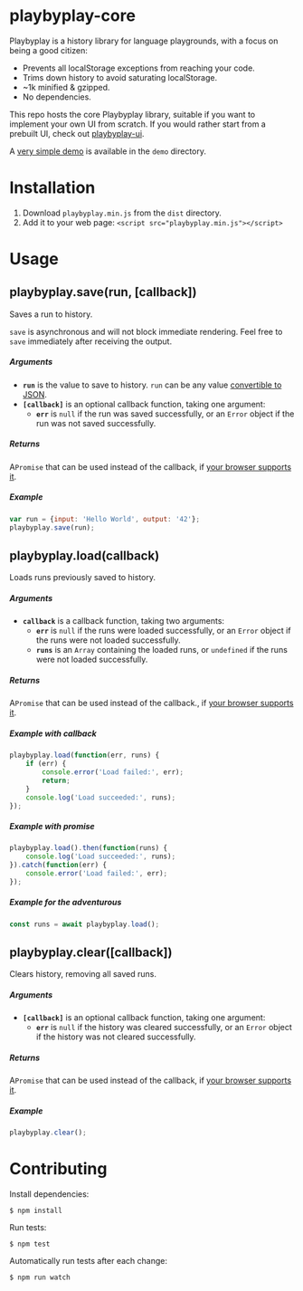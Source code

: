 # playbyplay-core

Playbyplay is a history library for language playgrounds, with a focus on being a good citizen:

* Prevents all localStorage exceptions from reaching your code.
* Trims down history to avoid saturating localStorage.
* ~1k minified & gzipped.
* No dependencies.

This repo hosts the core Playbyplay library, suitable if you want to implement your own UI from scratch. If you would rather start from a prebuilt UI, check out [playbyplay-ui](https://github.com/peferron/playbyplay-ui).

A [very simple demo](https://cdn.rawgit.com/peferron/playbyplay-core/master/demo/index.html) is available in the `demo` directory.

# Installation

1. Download `playbyplay.min.js` from the `dist` directory.
2. Add it to your web page: `<script src="playbyplay.min.js"></script>`

# Usage

## playbyplay.save(run, [callback])

Saves a run to history.

`save` is asynchronous and will not block immediate rendering. Feel free to `save` immediately after receiving the output.

##### Arguments

* **`run`** is the value to save to history. `run` can be any value [convertible to JSON](https://developer.mozilla.org/en-US/docs/Web/JavaScript/Reference/Global_Objects/JSON/stringify).
* **`[callback]`** is an optional callback function, taking one argument:
  * **`err`** is `null` if the run was saved successfully, or an `Error` object if the run was not saved successfully.

##### Returns

A`Promise` that can be used instead of the callback, if [your browser supports it](http://caniuse.com/#feat=promises).

##### Example

```js
var run = {input: 'Hello World', output: '42'};
playbyplay.save(run);
```

## playbyplay.load(callback)

Loads runs previously saved to history.

##### Arguments

* **`callback`** is a callback function, taking two arguments:
  * **`err`** is `null` if the runs were loaded successfully, or an `Error` object if the runs were not loaded successfully.
  * **`runs`** is an `Array` containing the loaded runs, or `undefined` if the runs were not loaded successfully.

##### Returns

A`Promise` that can be used instead of the callback., if [your browser supports it](http://caniuse.com/#feat=promises).

##### Example with callback

```js
playbyplay.load(function(err, runs) {
    if (err) {
        console.error('Load failed:', err);
        return;
    }
    console.log('Load succeeded:', runs);
});
```

##### Example with promise

```js
playbyplay.load().then(function(runs) {
    console.log('Load succeeded:', runs);
}).catch(function(err) {
    console.error('Load failed:', err);
});
```

##### Example for the adventurous

```js
const runs = await playbyplay.load();
```

## playbyplay.clear([callback])

Clears history, removing all saved runs.

##### Arguments

* **`[callback]`** is an optional callback function, taking one argument:
  * **`err`** is `null` if the history was cleared successfully, or an `Error` object if the history was not cleared successfully.

##### Returns

A`Promise` that can be used instead of the callback, if [your browser supports it](http://caniuse.com/#feat=promises).

##### Example

```js
playbyplay.clear();
```

# Contributing

Install dependencies:

```shell
$ npm install
```

Run tests:

```shell
$ npm test
```

Automatically run tests after each change:

```shell
$ npm run watch
```
